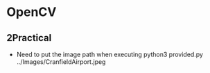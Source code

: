# OpenCV


## 2Practical
- Need to put the image path when executing
python3 provided.py ../Images/CranfieldAirport.jpeg